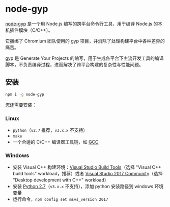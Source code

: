 # node-gyp

[node-gyp](https://github.com/nodejs/node-gyp) 是一个用 Node.js 编写的跨平台命令行工具，用于编译 Node.js 的本机插件模块（C/C++）。

它捆绑了 Chromium 团队使用的 gyp 项目，并消除了处理构建平台中各种差异的痛苦。

gyp 是 Generate Your Projects 的缩写，用于生成各平台下主流开发工具的编译脚本，不负责编译过程，进而解决了跨平台构建的复杂性与性能问题。

## 安装

```sh
npm i -g node-gyp
```

您还需要安装：

### Linux

- `python`（`v2.7` 推荐，`v3.x.x` 不支持）
- `make`
- 一个合适的 C/C++ 编译器工具链，如 [GCC](https://gcc.gnu.org)

### Windows

- 安装 Visual C++ 构建环境：[Visual Studio Build Tools](https://visualstudio.microsoft.com/thank-you-downloading-visual-studio/?sku=BuildTools)（选择 "Visual C++ build tools" workload，推荐）或者 [Visual Studio 2017 Community](https://visualstudio.microsoft.com/pl/thank-you-downloading-visual-studio/?sku=Community)（选择 "Desktop development with C++" workload）
- 安装 [Python 2.7](https://www.python.org/downloads/)（`v3.x.x` 不支持），添加 python 安装路径到 windows 环境变量
- 运行命令，`npm config set msvs_version 2017`
